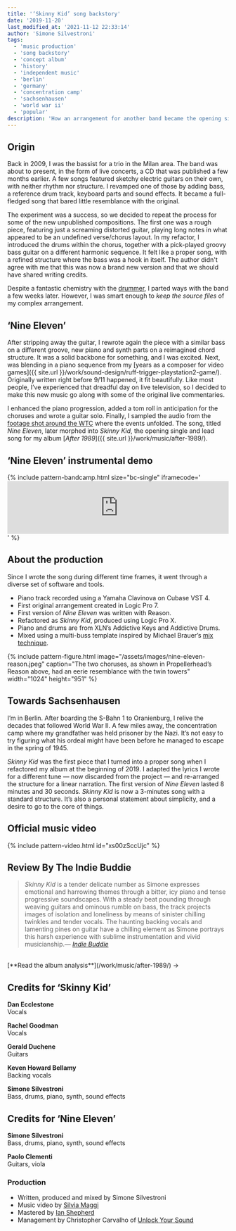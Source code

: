 ```yaml
---
title: '‘Skinny Kid’ song backstory'
date: '2019-11-20'
last_modified_at: '2021-11-12 22:33:14'
author: 'Simone Silvestroni'
tags:
  - 'music production'
  - 'song backstory'
  - 'concept album'
  - 'history'
  - 'independent music'
  - 'berlin'
  - 'germany'
  - 'concentration camp'
  - 'sachsenhausen'
  - 'world war ii'
  - 'popular'
description: 'How an arrangement for another band became the opening single and lead song for Minutes to Midnight’s concept album ‘After 1989’.'
---
```

## Origin

Back in 2009, I was the bassist for a trio in the Milan area. The band was about to present, in the form of live concerts, a CD that was published a few months earlier. A few songs featured sketchy electric guitars on their own, with neither rhythm nor structure. I revamped one of those by adding bass, a reference drum track, keyboard parts and sound effects. It became a full-fledged song that bared little resemblance with the original.

The experiment was a success, so we decided to repeat the process for some of the new unpublished compositions. The first one was a rough piece, featuring just a screaming distorted guitar, playing long notes in what appeared to be an undefined verse/chorus layout. In my refactor, I introduced the drums within the chorus, together with a pick-played groovy bass guitar on a different harmonic sequence. It felt like a proper song, with a refined structure where the bass was a hook in itself. The author didn't agree with me that this was now a brand new version and that we should have shared writing credits.

Despite a fantastic chemistry with the [drummer](https://www.discogs.com/artist/1836203-Carlo-Prussiani), I parted ways with the band a few weeks later. However, I was smart enough to _keep the source files_ of my complex arrangement.

## ‘Nine Eleven’

After stripping away the guitar, I rewrote again the piece with a similar bass on a different groove, new piano and synth parts on a reimagined chord structure. It was a solid backbone for something, and I was excited. Next, was blending in a piano sequence from my [years as a composer for video games]({{ site.url }}/work/sound-design/ruff-trigger-playstation2-game/). Originally written right before 9/11 happened, it fit beautifully. Like most people, I’ve experienced that dreadful day on live television, so I decided to make this new music go along with some of the original live commentaries.

I enhanced the piano progression, added a tom roll in anticipation for the choruses and wrote a guitar solo. Finally, I sampled the audio from the [footage shot around the WTC](https://www.youtube.com/watch?v=IJpql03lDKQ) where the events unfolded. The song, titled _Nine Eleven_, later morphed into _Skinny Kid_, the opening single and lead song for my album [_After 1989_]({{ site.url }}/work/music/after-1989/).

## ‘Nine Eleven’ instrumental demo

{% include pattern-bandcamp.html size="bc-single" iframecode='<iframe style="border: 0; width: 100%; height: 120px;" src="https://bandcamp.com/EmbeddedPlayer/album=2694261691/size=large/bgcol=ffffff/linkcol=333333/tracklist=false/artwork=small/track=3370953346/transparent=true/" seamless><a href="https://minutestomidnight.bandcamp.com/album/after-1989-a-trip-to-freedom-original-demos-outtakes">After 1989: A Trip To Freedom (Original Demos &amp; Outtakes) by Minutes to Midnight</a></iframe>' %}

## About the production

Since I wrote the song during different time frames, it went through a diverse set of software and tools.

- Piano track recorded using a Yamaha Clavinova on Cubase VST 4.
- First original arrangement created in Logic Pro 7.
- First version of _Nine Eleven_ was written with Reason.
- Refactored as _Skinny Kid_, produced using Logic Pro X.
- Piano and drums are from XLN’s Addictive Keys and Addictive Drums.
- Mixed using a multi-buss template inspired by Michael Brauer’s [mix technique](https://brauerizing.wordpress.com/2014/03/19/brauerizing-a-how-to-guide/).

{% include pattern-figure.html image="/assets/images/nine-eleven-reason.jpeg" caption="The two choruses, as shown in Propellerhead’s Reason above, had an eerie resemblance with the twin towers" width="1024" height="951" %}

## Towards Sachsenhausen

I’m in Berlin. After boarding the S-Bahn 1 to Oranienburg, I relive the decades that followed World War II. A few miles away, the concentration camp where my grandfather was held prisoner by the Nazi. It’s not easy to try figuring what his ordeal might have been before he managed to escape in the spring of 1945. 

_Skinny Kid_ was the first piece that I turned into a proper song when I refactored my album at the beginning of 2019. I adapted the lyrics I wrote for a different tune — now discarded from the project — and re-arranged the structure for a linear narration. The first version of _Nine Eleven_ lasted 8 minutes and 30 seconds. _Skinny Kid_ is now a 3-minutes song with a standard structure. It’s also a personal statement about simplicity, and a desire to go to the core of things.

## Official music video

{% include pattern-video.html id="xs00zSccUjc" %}


## Review By The Indie Buddie

> _Skinny Kid_ is a tender delicate number as Simone expresses emotional and harrowing themes through a bitter, icy piano and tense progressive soundscapes. With a steady beat pounding through weaving guitars and ominous rumble on bass, the track projects images of isolation and loneliness by means of sinister chilling twinkles and tender vocals. The haunting backing vocals and lamenting pines on guitar have a chilling element as Simone portrays this harsh experience with sublime instrumentation and vivid musicianship.<cite>— [Indie Buddie](https://www.indiebuddie.com/minutes-to-midnight-skinny-kid-video-premiere/)</cite>

<br>
[**Read the album analysis**](/work/music/after-1989/)&nbsp;→
<br>

## Credits for ‘Skinny Kid’

**Dan Ecclestone**<br>
Vocals

**Rachel Goodman**<br>
Vocals

**Gerald Duchene**<br>
Guitars

**Keven Howard Bellamy**<br>
Backing vocals

**Simone Silvestroni**<br>
Bass, drums, piano, synth, sound effects

## Credits for ‘Nine Eleven’

**Simone Silvestroni**<br>
Bass, drums, piano, synth, sound effects

**Paolo Clementi**<br>
Guitars, viola

### Production

- Written, produced and mixed by Simone Silvestroni
- Music video by [Silvia Maggi](https://silviamaggidesign.com/)
- Mastered by [Ian Shepherd](https://productionadvice.co.uk/about/)
- Management by Christopher Carvalho of [Unlock Your Sound](https://unlockyoursound.com/)